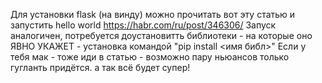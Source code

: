 Для установки flask (на винду) можно прочитать вот эту статью и запустить hello world https://habr.com/ru/post/346306/ Запуск аналогичен, потребуется доустановитть библиотеки - на которые оно ЯВНО УКАЖЕТ - установка командой "pip install <имя библ>"
Если у тебя мак - тоже иди в статью - возможно пару ньюансов только гугланть придётся. а так всё будет супер!